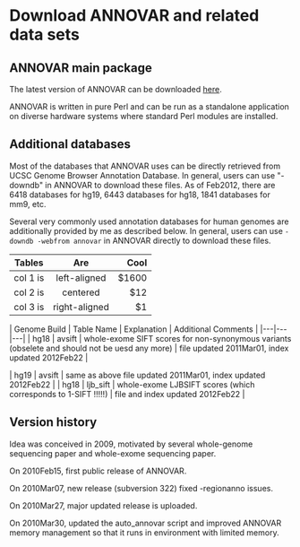 # Download ANNOVAR and related data sets

## ANNOVAR main package

The latest version of ANNOVAR can be downloaded [here](http://www.openbioinformatics.org/annovar/annovar_download_form.php).

ANNOVAR is written in pure Perl and can be run as a standalone application on diverse hardware systems where standard Perl modules are installed.

## Additional databases

Most of the databases that ANNOVAR uses can be directly retrieved from UCSC Genome Browser Annotation Database. In general, users can use "-downdb" in ANNOVAR to download these files. As of Feb2012, there are 6418 databases for hg19, 6443 databases for hg18, 1841 databases for mm9, etc.

Several very commonly used annotation databases for human genomes are additionally provided by me as described below. In general, users can use `-downdb -webfrom annovar` in ANNOVAR directly to download these files.

| Tables   |      Are      |  Cool |
|----------|:-------------:|------:|
| col 1 is |  left-aligned | $1600 |
| col 2 is |    centered   |   $12 |
| col 3 is | right-aligned |    $1 |



| Genome Build | Table Name | Explanation | Additional Comments |
|---|---|---|
| hg18 | avsift | whole-exome SIFT scores for non-synonymous variants (obselete and should not be uesd any more) | file updated 2011Mar01, index updated 2012Feb22 |


| hg19	|	avsift	|	same as above	file updated 2011Mar01, index updated 2012Feb22 |
| hg18	|	ljb_sift	|	whole-exome LJBSIFT scores (which corresponds to 1-SIFT !!!!!)	|	file and index updated 2012Feb22 |

## Version history

Idea was conceived in 2009, motivated by several whole-genome sequencing paper and whole-exome sequencing paper.

On 2010Feb15, first public release of ANNOVAR.

On 2010Mar07, new release (subversion 322) fixed -regionanno issues.

On 2010Mar27, major updated release is uploaded.

On 2010Mar30, updated the auto_annovar script and improved ANNOVAR memory management so that it runs in environment with limited memory.
